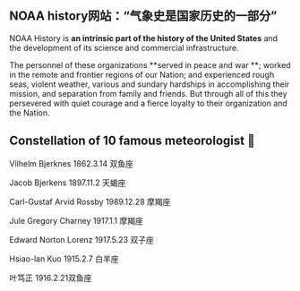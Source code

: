 ## NOAA history网站：“气象史是国家历史的一部分”

NOAA History is **an intrinsic part of the history of the United States** and the development of its science and commercial infrastructure.

The personnel of these organizations **served in peace and war **; worked in the remote and frontier regions of our Nation; and experienced rough seas, violent weather, various and sundary hardships in accomplishing their mission, and separation from family and friends. But through all of this they persevered with quiet courage and a fierce loyalty to their organization and the Nation. 

## Constellation of 10 famous meteorologist 🤣

Vilhelm Bjerknes 1862.3.14 双鱼座

Jacob Bjerkens 1897.11.2 天蝎座

Carl-Gustaf Arvid Rossby 1989.12.28 摩羯座

Jule Gregory Charney 1917.1.1 摩羯座

Edward Norton Lorenz 1917.5.23 双子座

Hsiao-lan Kuo 1915.2.7 白羊座

叶笃正 1916.2.21双鱼座

